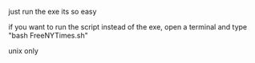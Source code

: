 just run the exe its so easy

if you want to run the script instead of the exe, open a terminal and type "bash FreeNYTimes.sh"

unix only
